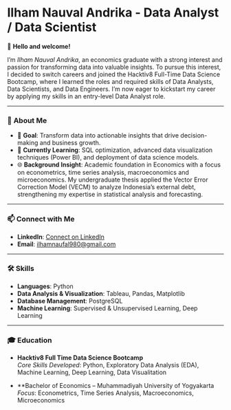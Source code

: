 # **Ilham Nauval Andrika - Data Analyst / Data Scientist**

👋 **Hello and welcome!**

I’m *Ilham Nauval Andrika*, an economics graduate with a strong interest and passion for transforming data into valuable insights. To pursue this interest, I decided to switch careers and joined the Hacktiv8 Full-Time Data Science Bootcamp, where I learned the roles and required skills of Data Analysts, Data Scientists, and Data Engineers. I’m now eager to kickstart my career by applying my skills in an entry-level Data Analyst role.

---

### 🚀 **About Me**
- 🎯 **Goal**: Transform data into actionable insights that drive decision-making and business growth.
- 🌱 **Currently Learning**: SQL optimization, advanced data visualization techniques (Power BI), and deployment of data science models.
- 🌐 **Background Insight**:
  Academic foundation in Economics with a focus on econometrics, time series analysis, macroeconomics and microeconomics. My undergraduate thesis applied the Vector Error Correction Model (VECM) to analyze Indonesia’s external debt, strengthening my expertise in statistical analysis and forecasting.

---

### 📫 **Connect with Me**

- **LinkedIn**: [Connect on LinkedIn](https://www.linkedin.com/in/ilhamnauvalandrika980/)
- **Email**: ilhamnaufal980@gmail.com

---

### 🛠 **Skills**

- **Languages**: Python  
- **Data Analysis & Visualization**: Tableau, Pandas, Matplotlib  
- **Database Management**: PostgreSQL  
- **Machine Learning**: Supervised & Unsupervised Learning, Deep Learning

---

### 🎓 **Education**

- **Hacktiv8 Full Time Data Science Bootcamp**  
  *Core Skills Developed*: Python, Exploratory Data Analysis (EDA), Machine Learning, Deep Learning, Data Visualitation

- **Bachelor of Economics – Muhammadiyah University of Yogyakarta
  *Focus*: Econometrics, Time Series Analysis, Macroeconomics, Microeconomics
  

<!--
**IlhamNauval/IlhamNauval** is a ✨ _special_ ✨ repository because its `README.md` (this file) appears on your GitHub profile.

Here are some ideas to get you started:

- 🔭 I’m currently working on ...
- 🌱 I’m currently learning ...
- 👯 I’m looking to collaborate on ...
- 🤔 I’m looking for help with ...
- 💬 Ask me about ...
- 📫 How to reach me: ...
- 😄 Pronouns: ...
- ⚡ Fun fact: ...
-->
